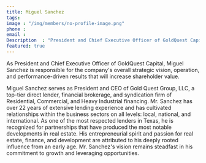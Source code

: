 ```yaml
---
title: Miguel Sanchez
tags: 
image : "/img/members/no-profile-image.png"
phone :
email :
Description  : "President and Chief Executive Officer of GoldQuest Capital"
featured: true
---
```


As President and Chief Executive Officer of GoldQuest Capital, Miguel Sanchez is responsible for the company's overall strategic vision, operation, and performance-driven results that will increase shareholder value.

Miguel Sanchez serves as President and CEO of Gold Quest Group, LLC, a top-tier direct lender, financial brokerage, and syndication firm of Residential, Commercial, and Heavy Industrial financing. Mr. Sanchez has over 22 years of extensive lending experience and has cultivated relationships within the business sectors on all levels: local, national, and international. As one of the most respected lenders in Texas, he is recognized for partnerships that have produced the most notable developments in real estate. His entrepreneurial spirit and passion for real estate, finance, and development are attributed to his deeply rooted influence from an early age. Mr. Sanchez's vision remains steadfast in his commitment to growth and leveraging opportunities.